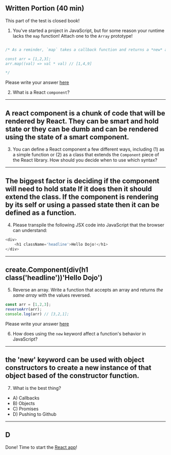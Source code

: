 ## Written Portion (40 min)
This part of the test is closed book!

1. You've started a project in JavaScript, but for some reason your runtime lacks the `map` function! Attach one to the `Array` prototype!

```js

/* As a reminder, `map` takes a callback function and returns a *new* array, with each new value created by the output of the callback function. So:

const arr = [1,2,3];
arr.map((val) => val * val) // [1,4,9]

*/

```

Please write your answer [here](./map.js)

2. What is a React `component`?

---
A react component is a chunk of code that will be rendered by React. They can be smart and hold state or they can be dumb and can be rendered using the state of a smart component.
---

3. You can define a React component a few different ways, including (1) as a simple function or (2) as a class that extends the `Component` piece of the React library. How should you decide when to use which syntax?

---
The biggest factor is deciding if the component will need to hold state If it does then it should extend the class. If the component is rendering by its self or using a passed state then it can be defined as a function.
---

4. Please transpile the following JSX code into JavaScript that the browser can understand:

```js
<div>
    <h1 className='headline'>Hello Dojo!</h1>
</div>
```

---
create.Component(div(h1 class('headline'))'Hello Dojo')
---

5. Reverse an array. Write a function that accepts an array and returns *the same array* with the values reversed.

```js
const arr = [1,2,3];
reverseArr(arr);
console.log(arr) // [3,2,1];
```

Please write your answer [here](./reverseArr.js)

6. How does using the `new` keyword affect a function's behavior in JavaScript?

---
the 'new' keyword can be used with object constructors to create a new instance of that object based of the constructor function.
---

7. What is the best thing?
* A) Callbacks
* B) Objects
* C) Promises
* D) Pushing to Github

---
D
---

Done! Time to start the [React app](./app-details.md)!

